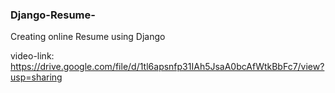 ### Django-Resume-
Creating online Resume using Django


video-link: https://drive.google.com/file/d/1tl6apsnfp31IAh5JsaA0bcAfWtkBbFc7/view?usp=sharing


